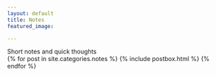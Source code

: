 ```yaml
---
layout: default
title: Notes
featured_image: 

---
```


<div class="featured-posts outer">
<div class="outer">  
  <div class="post-feed-title inner">Short notes and quick thoughts</div>
       <div class="post-feed inner-wide">
       {% for post in site.categories.notes %}
         {% include postbox.html %}
  {% endfor %}         
    </div>   
</div>
</div>
